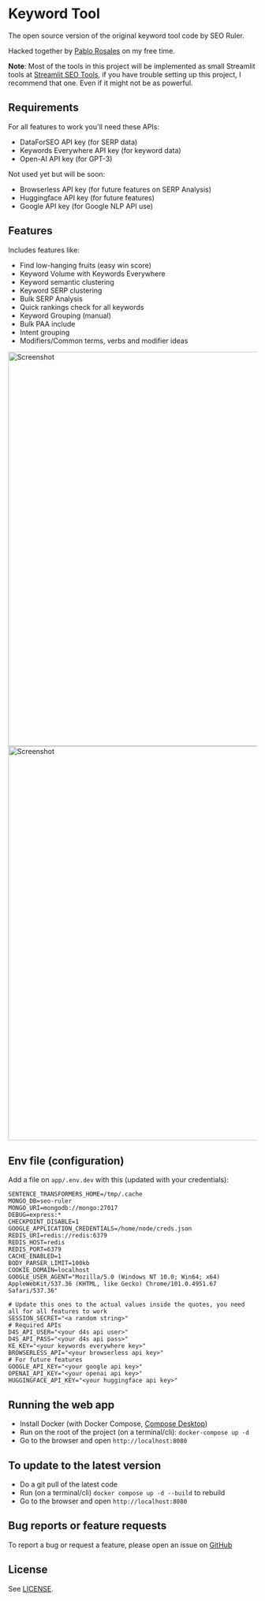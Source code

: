 # Keyword Tool

The open source version of the original keyword tool code by SEO Ruler.

Hacked together by [Pablo Rosales](http://github.com/pablorosales) on my free time.

**Note**: Most of the tools in this project will be implemented as small Streamlit tools at [Streamlit SEO Tools](https://github.com/PabloRosales/streamlit-seo-apps), if you have trouble setting up this project, I recommend that one. Even if it might not be as powerful.

## Requirements

For all features to work you'll need these APIs:

* DataForSEO API key (for SERP data)
* Keywords Everywhere API key (for keyword data)
* Open-AI API key (for GPT-3)

Not used yet but will be soon:

* Browserless API key (for future features on SERP Analysis)
* Huggingface API key (for future features)
* Google API key (for Google NLP API use)

## Features

Includes features like:

* Find low-hanging fruits (easy win score)
* Keyword Volume with Keywords Everywhere
* Keyword semantic clustering
* Keyword SERP clustering
* Bulk SERP Analysis
* Quick rankings check for all keywords
* Keyword Grouping (manual)
* Bulk PAA include
* Intent grouping
* Modifiers/Common terms, verbs and modifier ideas

<img alt="Screenshot" src="./screenshot.png" width="800" />
<img alt="Screenshot" src="./screenshot-2.png" width="800" />

## Env file (configuration)

Add a file on `app/.env.dev` with this (updated with your credentials):

```dotenv
SENTENCE_TRANSFORMERS_HOME=/tmp/.cache
MONGO_DB=seo-ruler
MONGO_URI=mongodb://mongo:27017
DEBUG=express:*
CHECKPOINT_DISABLE=1
GOOGLE_APPLICATION_CREDENTIALS=/home/node/creds.json
REDIS_URI=redis://redis:6379
REDIS_HOST=redis
REDIS_PORT=6379
CACHE_ENABLED=1
BODY_PARSER_LIMIT=100kb
COOKIE_DOMAIN=localhost
GOOGLE_USER_AGENT="Mozilla/5.0 (Windows NT 10.0; Win64; x64) AppleWebKit/537.36 (KHTML, like Gecko) Chrome/101.0.4951.67 Safari/537.36"

# Update this ones to the actual values inside the quotes, you need all for all features to work
SESSION_SECRET="<a random string>"
# Required APIs
D4S_API_USER="<your d4s api user>"
D4S_API_PASS="<your d4s api pass>"
KE_KEY="<your keywords everywhere key>"
BROWSERLESS_API="<your browserless api key>"
# For future features
GOOGLE_API_KEY="<your google api key>"
OPENAI_API_KEY="<your openai api key>"
HUGGINGFACE_API_KEY="<your huggingface api key>"
```

## Running the web app

* Install Docker (with Docker Compose, [Compose Desktop](https://docs.docker.com/compose/install/compose-desktop/))
* Run on the root of the project (on a terminal/cli): `docker-compose up -d`
* Go to the browser and open `http://localhost:8080`

## To update to the latest version

* Do a git pull of the latest code
* Run (on a terminal/cli) `docker compose up -d --build` to rebuild
* Go to the browser and open `http://localhost:8080`

## Bug reports or feature requests

To report a bug or request a feature, please open an issue on [GitHub](https://github.com/PabloRosales/keyword-tool)

## License

See [LICENSE](LICENSE).
